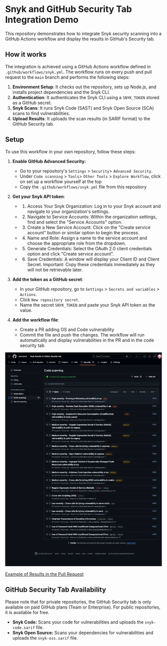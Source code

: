 # Snyk and GitHub Security Tab Integration Demo

This repository demonstrates how to integrate Snyk security scanning into a GitHub Actions workflow and display the results in GitHub's Security tab.

## How it works

The integration is achieved using a GitHub Actions workflow defined in `.github/workflows/snyk.yml`. The workflow runs on every push and pull request to the `main` branch and performs the following steps:

1.  **Environment Setup**: It checks out the repository, sets up Node.js, and installs project dependencies and the Snyk CLI.
2.  **Authentication**: It authenticates the Snyk CLI using a `SNYK_TOKEN` stored as a GitHub secret.
3.  **Snyk Scans**: It runs Snyk Code (SAST) and Snyk Open Source (SCA) scans to find vulnerabilities.
4.  **Upload Results**: It uploads the scan results (in SARIF format) to the GitHub Security tab.

## Setup

To use this workflow in your own repository, follow these steps:

1.  **Enable GitHub Advanced Security:**
    *   Go to your repository's `Settings` > `Security`> `Advanced Security`.
    *   Under `Code scanning` > `Tools`> `Other Tools` > `Explore Workflow`, click on set up a workflow yourself at the top
    *   Copy the `.github/workflows/snyk.yml` file from this repository

2.  **Get your Snyk API token**:
    *   1. Access Your Snyk Organization: Log in to your Snyk account and navigate to your organization's settings. 
    *   2. Navigate to Service Accounts: Within the organization settings, find and select the "Service Accounts" option. 
    *   3. Create a New Service Account: Click on the "Create service account" button or similar option to begin the process. 
    *   4. Name and Role: Assign a name to the service account and choose the appropriate role from the dropdown. 
    *   5. Generate Credentials: Select the OAuth 2.0 client credentials option and click "Create service account". 
    *   6. Save Credentials: A window will display your Client ID and Client Secret. Important: Copy these credentials immediately as they will not be retrievable later. 

3.  **Add the token as a GitHub secret**:
    *   In your GitHub repository, go to `Settings` > `Secrets and variables` > `Actions`.
    *   Click `New repository secret`.
    *   Name the secret `SNYK_TOKEN` and paste your Snyk API token as the value.

4.  **Add the workflow file**:
    *   Create a PR adding OS and Code vulnerability 
    *   Commit the file and push the changes. The workflow will run automatically and display vulnerabilities in the PR and in the code security tab

![Results in the Code Security Tab](https://github.com/JennySnyk/Snyk-Results-in-Github-Security-Tab/blob/main/Images/github.com_JennySnyk_Snyk-Results-in-Github-Security-Tab_security.png)

[Example of Results in the Pull Request](https://github.com/JennySnyk/Snyk-Results-in-Github-Security-Tab/blob/main/Images/github.com_JennySnyk_Snyk-Results-in-Github-Security-Tab_pull_2.png)

## GitHub Security Tab Availability

Please note that for private repositories, the GitHub Security tab is only available on paid GitHub plans (Team or Enterprise). For public repositories, it is available for free.

*   **Snyk Code:** Scans your code for vulnerabilities and uploads the `snyk-code.sarif` file.
*   **Snyk Open Source:** Scans your dependencies for vulnerabilities and uploads the `snyk-oss.sarif` file.
